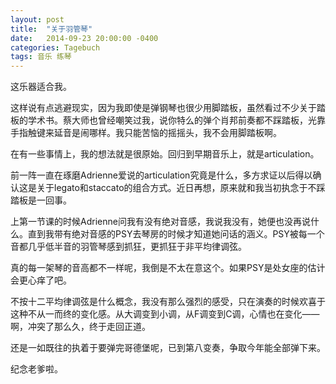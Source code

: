 ```yaml
---
layout: post
title:  "关于羽管琴"
date:   2014-09-23 20:00:00 -0400
categories: Tagebuch
tags: 音乐 练琴
---
```


这乐器适合我。

这样说有点逃避现实，因为我即使是弹钢琴也很少用脚踏板，虽然看过不少关于踏板的学术书。蔡大师也曾经嘲笑过我，说你特么的弹个肖邦前奏都不踩踏板，光靠手指触键来延音是闹哪样。我只能苦恼的摇摇头，我不会用脚踏板啊。

在有一些事情上，我的想法就是很原始。回归到早期音乐上，就是articulation。

前一阵一直在琢磨Adrienne爱说的articulation究竟是什么，多方求证以后得以确认这是关于legato和staccato的组合方式。近日再想，原来就和我当初执念于不踩踏板是一回事。

上第一节课的时候Adrienne问我有没有绝对音感，我说我没有，她便也没再说什么。直到我带有绝对音感的PSY去琴房的时候才知道她问话的涵义。PSY被每一个音都几乎低半音的羽管琴感到抓狂，更抓狂于非平均律调弦。

真的每一架琴的音高都不一样呢，我倒是不太在意这个。如果PSY是处女座的估计会更心痒了吧。

不按十二平均律调弦是什么概念，我没有那么强烈的感受，只在演奏的时候欢喜于这种不从一而终的变化感。从大调变到小调，从F调变到C调，心情也在变化——啊，冲突了那么久，终于走回正道。

还是一如既往的执着于要弹完哥德堡呢，已到第八变奏，争取今年能全部弹下来。

纪念老爹啦。